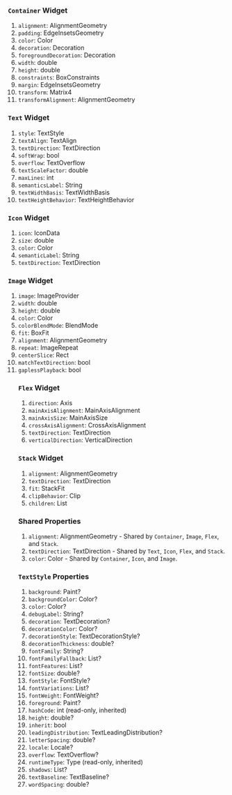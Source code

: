 ### `Container` Widget

1. `alignment`: AlignmentGeometry
2. `padding`: EdgeInsetsGeometry
3. `color`: Color
4. `decoration`: Decoration
5. `foregroundDecoration`: Decoration
6. `width`: double
7. `height`: double
8. `constraints`: BoxConstraints
9. `margin`: EdgeInsetsGeometry
10. `transform`: Matrix4
11. `transformAlignment`: AlignmentGeometry

### `Text` Widget

1. `style`: TextStyle
2. `textAlign`: TextAlign
3. `textDirection`: TextDirection
4. `softWrap`: bool
5. `overflow`: TextOverflow
6. `textScaleFactor`: double
7. `maxLines`: int
8. `semanticsLabel`: String
9. `textWidthBasis`: TextWidthBasis
10. `textHeightBehavior`: TextHeightBehavior

### `Icon` Widget

1. `icon`: IconData
2. `size`: double
3. `color`: Color
4. `semanticLabel`: String
5. `textDirection`: TextDirection

### `Image` Widget

1. `image`: ImageProvider<Object>
2. `width`: double
3. `height`: double
4. `color`: Color
5. `colorBlendMode`: BlendMode
6. `fit`: BoxFit
7. `alignment`: AlignmentGeometry
8. `repeat`: ImageRepeat
9. `centerSlice`: Rect
10. `matchTextDirection`: bool
11. `gaplessPlayback`: bool

### `Flex` Widget

1. `direction`: Axis
2. `mainAxisAlignment`: MainAxisAlignment
3. `mainAxisSize`: MainAxisSize
4. `crossAxisAlignment`: CrossAxisAlignment
5. `textDirection`: TextDirection
6. `verticalDirection`: VerticalDirection

### `Stack` Widget

1. `alignment`: AlignmentGeometry
2. `textDirection`: TextDirection
3. `fit`: StackFit
4. `clipBehavior`: Clip
5. `children`: List<Widget>

### Shared Properties

1. `alignment`: AlignmentGeometry - Shared by `Container`, `Image`, `Flex`, and `Stack`.
2. `textDirection`: TextDirection - Shared by `Text`, `Icon`, `Flex`, and `Stack`.
3. `color`: Color - Shared by `Container`, `Icon`, and `Image`.

### `TextStyle` Properties

1. `background`: Paint?
2. `backgroundColor`: Color?
3. `color`: Color?
4. `debugLabel`: String?
5. `decoration`: TextDecoration?
6. `decorationColor`: Color?
7. `decorationStyle`: TextDecorationStyle?
8. `decorationThickness`: double?
9. `fontFamily`: String?
10. `fontFamilyFallback`: List<String>?
11. `fontFeatures`: List<FontFeature>?
12. `fontSize`: double?
13. `fontStyle`: FontStyle?
14. `fontVariations`: List<FontVariation>?
15. `fontWeight`: FontWeight?
16. `foreground`: Paint?
17. `hashCode`: int (read-only, inherited)
18. `height`: double?
19. `inherit`: bool
20. `leadingDistribution`: TextLeadingDistribution?
21. `letterSpacing`: double?
22. `locale`: Locale?
23. `overflow`: TextOverflow?
24. `runtimeType`: Type (read-only, inherited)
25. `shadows`: List<Shadow>?
26. `textBaseline`: TextBaseline?
27. `wordSpacing`: double?
